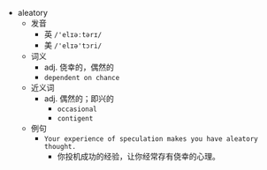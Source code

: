 - aleatory
  - 发音
    - 英 `/'elɪəːtərɪ/`
    - 美 `/'elɪə'tɔri/`
  - 词义
    - adj. 侥幸的，偶然的
    - `dependent on chance `
  - 近义词
    - adj. 偶然的；即兴的
      - `occasional`
      - `contigent`
  - 例句
    - `Your experience of speculation makes you have aleatory thought.`
      - 你投机成功的经验，让你经常存有侥幸的心理。


